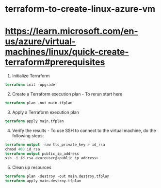 # terraform-to-create-linux-azure-vm

# https://learn.microsoft.com/en-us/azure/virtual-machines/linux/quick-create-terraform#prerequisites 

1. Initialize Terraform

```terraform
terraform init -upgrade`
```

2. Create a Terraform execution plan - To rerun start here
```terraform
terraform plan -out main.tfplan
```
3. Apply a Terraform execution plan
```terraform   
terraform apply main.tfplan
```

4. Verify the results - To use SSH to connect to the virtual machine, do the following steps:

```terraform
terraform output -raw tls_private_key > id_rsa
chmod 400 id_rsa
terraform output public_ip_address
ssh -i id_rsa azureuser@<public_ip_address>
```

5. Clean up resources

```terraform
terraform plan -destroy -out main.destroy.tfplan
terraform apply main.destroy.tfplan
```
